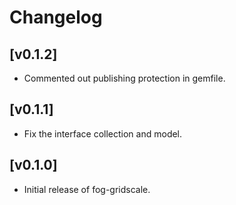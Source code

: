 # Changelog

## [v0.1.2]

- Commented out publishing protection in gemfile.

## [v0.1.1]

- Fix the interface collection and model.

## [v0.1.0] 

- Initial release of fog-gridscale.

